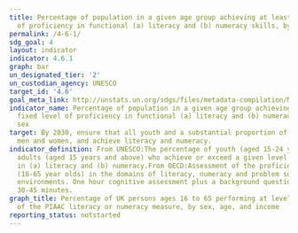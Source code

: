 ```yaml
---
title: Percentage of population in a given age group achieving at least a fixed level
  of proficiency in functional (a) literacy and (b) numeracy skills, by sex
permalink: /4-6-1/
sdg_goal: 4
layout: indicator
indicator: 4.6.1
graph: bar
un_designated_tier: '2'
un_custodian_agency: UNESCO
target_id: '4.6'
goal_meta_link: http://unstats.un.org/sdgs/files/metadata-compilation/Metadata-Goal-4.pdf
indicator_name: Percentage of population in a given age group achieving at least a
  fixed level of proficiency in functional (a) literacy and (b) numeracy skills, by
  sex
target: By 2030, ensure that all youth and a substantial proportion of adults, both
  men and women, and achieve literacy and numeracy.
indicator_definition: From UNESCO:The percentage of youth (aged 15-24 years) and of
  adults (aged 15 years and above) who achieve or exceed a given level of proficiency
  in (a) literacy and (b) numeracy.From OECD:Assessment of the proficiency of adults
  (16-65 year olds) in the domains of literacy, numeracy and problem solving in technology-rich
  environments. One hour cognitive assessment plus a background questionnaire of around
  30-45 minutes.
graph_title: Percentage of UK persons ages 16 to 65 performing at level 3 or higher
  of the PIAAC literacy or numeracy measure, by sex, age, and income
reporting_status: notstarted
---
```

